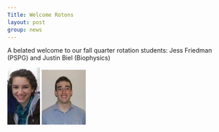 ```yaml
---
Title: Welcome Rotons
layout: post
group: news
---
```

A belated welcome to our fall quarter rotation students: Jess Friedman (PSPG) and Justin Biel (Biophysics)

![Jess](/static/img/news/jess.jpg "Jess Friedman")
![Justin](/static/img/news/justin.jpg "Justin Biel")